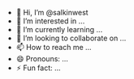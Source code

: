 - 👋 Hi, I’m @salkinwest
- 👀 I’m interested in ...
- 🌱 I’m currently learning ...
- 💞️ I’m looking to collaborate on ...
- 📫 How to reach me ...
- 😄 Pronouns: ...
- ⚡ Fun fact: ...

<!---
salkinwest/salkinwest is a ✨ special ✨ repository because its `README.md` (this file) appears on your GitHub profile.
You can click the Preview link to take a look at your changes.
--->
